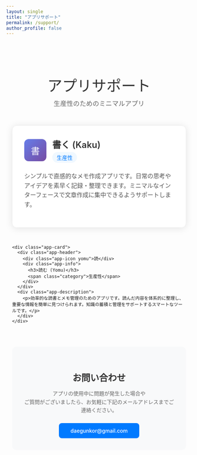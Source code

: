```yaml
---
layout: single
title: "アプリサポート"
permalink: /support/
author_profile: false
---
```


<style>
.app-support {
  max-width: 800px;
  margin: 0 auto;
  padding: 2rem 1rem;
  font-family: -apple-system, BlinkMacSystemFont, "Segoe UI", Roboto, sans-serif;
}

.header {
  text-align: center;
  margin-bottom: 3rem;
}

.header h1 {
  font-size: 2.5rem;
  font-weight: 300;
  color: #333;
  margin-bottom: 0.5rem;
}

.header p {
  font-size: 1.1rem;
  color: #666;
  margin: 0;
}

.apps-grid {
  display: grid;
  grid-template-columns: repeat(auto-fit, minmax(350px, 1fr));
  gap: 2rem;
  margin-bottom: 3rem;
}

.app-card {
  background: #fff;
  border-radius: 12px;
  padding: 2rem;
  box-shadow: 0 2px 20px rgba(0,0,0,0.1);
  border: 1px solid #f0f0f0;
  transition: transform 0.2s ease, box-shadow 0.2s ease;
}

.app-card:hover {
  transform: translateY(-2px);
  box-shadow: 0 4px 25px rgba(0,0,0,0.15);
}

.app-header {
  display: flex;
  align-items: center;
  margin-bottom: 1.5rem;
}

.app-icon {
  width: 60px;
  height: 60px;
  border-radius: 12px;
  background: linear-gradient(135deg, #667eea 0%, #764ba2 100%);
  display: flex;
  align-items: center;
  justify-content: center;
  margin-right: 1rem;
  font-size: 1.5rem;
  color: white;
  font-weight: 500;
}

.app-icon.yomu {
  background: linear-gradient(135deg, #f093fb 0%, #f5576c 100%);
}

.app-info h3 {
  font-size: 1.5rem;
  font-weight: 600;
  color: #333;
  margin: 0 0 0.25rem 0;
}

.app-info .category {
  font-size: 0.9rem;
  color: #007AFF;
  background: #f0f8ff;
  padding: 0.25rem 0.75rem;
  border-radius: 20px;
  display: inline-block;
}

.app-description {
  color: #555;
  line-height: 1.6;
  font-size: 1rem;
}

.contact-section {
  background: #f8f9fa;
  border-radius: 12px;
  padding: 2rem;
  text-align: center;
}

.contact-section h2 {
  font-size: 1.5rem;
  font-weight: 600;
  color: #333;
  margin-bottom: 1rem;
}

.contact-section p {
  color: #666;
  margin-bottom: 1.5rem;
  line-height: 1.6;
}

.email-link {
  display: inline-block;
  background: #007AFF;
  color: white;
  text-decoration: none;
  padding: 0.75rem 2rem;
  border-radius: 8px;
  font-weight: 500;
  transition: background-color 0.2s ease;
}

.email-link:hover {
  background: #0056b3;
  color: white;
  text-decoration: none;
}

@media (max-width: 768px) {
  .apps-grid {
    grid-template-columns: 1fr;
  }
  
  .header h1 {
    font-size: 2rem;
  }
  
  .app-support {
    padding: 1rem;
  }
}
</style>

<div class="app-support">
  <div class="header">
    <h1>アプリサポート</h1>
    <p>生産性のためのミニマルアプリ</p>
  </div>

  <div class="apps-grid">
    <div class="app-card">
      <div class="app-header">
        <div class="app-icon">書</div>
        <div class="app-info">
          <h3>書く (Kaku)</h3>
          <span class="category">生産性</span>
        </div>
      </div>
      <div class="app-description">
        <p>シンプルで直感的なメモ作成アプリです。日常の思考やアイデアを素早く記録・整理できます。ミニマルなインターフェースで文章作成に集中できるようサポートします。</p>
      </div>
    </div>

    <div class="app-card">
      <div class="app-header">
        <div class="app-icon yomu">読</div>
        <div class="app-info">
          <h3>読む (Yomu)</h3>
          <span class="category">生産性</span>
        </div>
      </div>
      <div class="app-description">
        <p>効率的な読書とメモ管理のためのアプリです。読んだ内容を体系的に整理し、重要な情報を簡単に見つけられます。知識の蓄積と管理をサポートするスマートなツールです。</p>
      </div>
    </div>
  </div>

  <div class="contact-section">
    <h2>お問い合わせ</h2>
    <p>
      アプリの使用中に問題が発生した場合や<br>
      ご質問がございましたら、お気軽に下記のメールアドレスまでご連絡ください。
    </p>
    <a href="mailto:daegunkor@gmail.com" class="email-link">
      daegunkor@gmail.com
    </a>
  </div>
</div>
